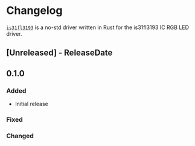 # Changelog

[`is31fl3193`](https://crates.io/crates/is31fl3193) is a no-std driver written in Rust for the is31fl3193 IC RGB LED driver.

<!-- next-header -->

## [Unreleased] - ReleaseDate

## 0.1.0

### Added

- Initial release

### Fixed

### Changed

